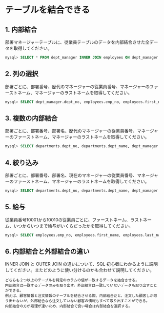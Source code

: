# テーブルを結合できる

## 1. 内部結合

部署マネージャーテーブルに、従業員テーブルのデータを内部結合させた全データを取得してください。

```sql
mysql> SELECT * FROM dept_manager INNER JOIN employees ON dept_manager.emp_no = employees.emp_no;
```

## 2. 列の選択

部署ごとに、部署番号、歴代のマネージャーの従業員番号、マネージャーのファーストネーム、マネージャーのラストネームを取得してください。

```sql
mysql> SELECT dept_manager.dept_no, employees.emp_no, employees.first_name, employees.last_name FROM dept_manager INNER JOIN employees ON dept_manager.emp_no = employees.emp_no;
```

## 3. 複数の内部結合

部署ごとに、部署番号、部署名、歴代のマネージャーの従業員番号、マネージャーのファーストネーム、マネージャーのラストネームを取得してください。

```sql
mysql> SELECT departments.dept_no, departments.dept_name, dept_manager.dept_no, employees.first_name, employees.last_name FROM departments INNER JOIN dept_manager ON departments.dept_no = dept_manager.dept_no INNER JOIN employees ON dept_manager.emp_no = employees.emp_no ORDER BY departments.dept_no ASC;
```

## 4. 絞り込み

部署ごとに、部署番号、部署名、現在のマネージャーの従業員番号、マネージャーのファーストネーム、マネージャーのラストネームを取得してください。

```sql
mysql> SELECT departments.dept_no, departments.dept_name, dept_manager.dept_no, employees.first_name, employees.last_name, dept_manager.to_date FROM departments INNER JOIN dept_manager ON departments.dept_no = dept_manager.dept_no INNER JOIN employees ON dept_manager.emp_no = employees.emp_no WHERE dept_manager.to_date = "9999-01-01" ORDER BY departments.dept_no ASC;
```

## 5. 給与

従業員番号10001から10010の従業員ごとに、ファーストネーム、ラストネーム、いつからいつまで給与がいくらだったかを取得してください。

```sql
mysql> SELECT employees.emp_no, employees.first_name, employees.last_name, salaries.from_date, salaries.to_date, salaries.salary FROM employees INNER JOIN salaries ON employees.emp_no = salaries.emp_no WHERE employees.emp_no BETWEEN "10001" AND "10010";
```

## 6. 内部結合と外部結合の違い

INNER JOIN と OUTER JOIN の違いについて、SQL 初心者にわかるように説明してください。またどのように使い分けるのかも合わせて説明してください。

```
どちらも２つ以上のテーブルを特定のカラムの値が一致するデータを結合させる。
内部結合は一致するデータのみを取り出す。外部結合は一致していないデータも取り出すことができる。
例えば、顧客情報と注文情報のテーブルを結合させる際、内部結合だと、注文した顧客しか取り出せないが、外部結合なら注文していない顧客の情報もすべて取り出すことができる。
内部結合の方が処理が速いため、内部結合で良い場合は内部結合を選択する。
```
